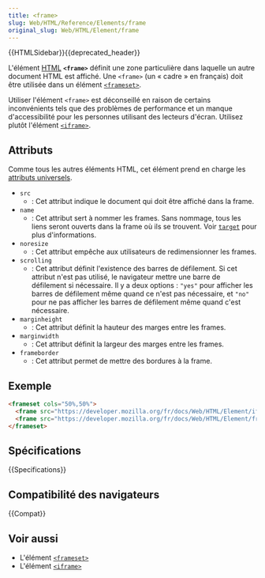 ```yaml
---
title: <frame>
slug: Web/HTML/Reference/Elements/frame
original_slug: Web/HTML/Element/frame
---
```


{{HTMLSidebar}}{{deprecated_header}}

L'élément [HTML](/fr/docs/Web/HTML) **`<frame>`** définit une zone particulière dans laquelle un autre document HTML est affiché. Une `<frame>` (un «&nbsp;cadre&nbsp;» en français) doit être utilisée dans un élément [`<frameset>`](/fr/docs/Web/HTML/Element/frameset).

Utiliser l'élément `<frame>` est déconseillé en raison de certains inconvénients tels que des problèmes de performance et un manque d'accessibilité pour les personnes utilisant des lecteurs d'écran. Utilisez plutôt l'élément [`<iframe>`](/fr/docs/Web/HTML/Element/iframe).

## Attributs

Comme tous les autres éléments HTML, cet élément prend en charge les [attributs universels](/fr/docs/Web/HTML/Global_attributes).

- `src`
  - : Cet attribut indique le document qui doit être affiché dans la frame.
- `name`
  - : Cet attribut sert à nommer les frames. Sans nommage, tous les liens seront ouverts dans la frame où ils se trouvent. Voir [`target`](/fr/docs/Web/HTML/Element/a#attr-target) pour plus d'informations.
- `noresize`
  - : Cet attribut empêche aux utilisateurs de redimensionner les frames.
- `scrolling`
  - : Cet attribut définit l'existence des barres de défilement. Si cet attribut n'est pas utilisé, le navigateur mettre une barre de défilement si nécessaire. Il y a deux options&nbsp;: `"yes"` pour afficher les barres de défilement même quand ce n'est pas nécessaire, et `"no"` pour ne pas afficher les barres de défilement même quand c'est nécessaire.
- `marginheight`
  - : Cet attribut définit la hauteur des marges entre les frames.
- `marginwidth`
  - : Cet attribut définit la largeur des marges entre les frames.
- `frameborder`
  - : Cet attribut permet de mettre des bordures à la frame.

## Exemple

```html
<frameset cols="50%,50%">
  <frame src="https://developer.mozilla.org/fr/docs/Web/HTML/Element/iframe" />
  <frame src="https://developer.mozilla.org/fr/docs/Web/HTML/Element/frame" />
</frameset>
```

## Spécifications

{{Specifications}}

## Compatibilité des navigateurs

{{Compat}}

## Voir aussi

- L'élément [`<frameset>`](/fr/docs/Web/HTML/Element/frameset)
- L'élément [`<iframe>`](/fr/docs/Web/HTML/Element/iframe)
